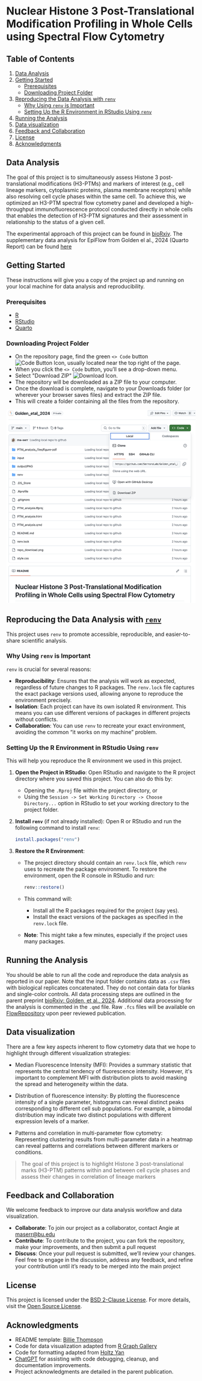 # Nuclear Histone 3 Post-Translational Modification Profiling in Whole Cells using Spectral Flow Cytometry

## Table of Contents

1.  [Data Analysis](#data-analysis)
2.  [Getting Started](#getting-started)
    -   [Prerequisites](#prerequisites)
    -   [Downloading Project Folder](#downloading-project-folder)
3.  [Reproducing the Data Analysis with `renv`](#reproducing-the-data-analysis-with-renv)
    -   [Why Using `renv` is Important](#why-using-renv-is-important)
    -   [Setting Up the R Environment in RStudio Using `renv`](#setting-up-the-r-environment-in-rstudio-using-renv)
4.  [Running the Analysis](#running-the-analysis)
5.  [Data visualization](#data-visualization)
6.  [Feedback and Collaboration](#feedback-and-collaboration)
7.  [License](#license)
8.  [Acknowledgments](#acknowledgments)

## Data Analysis

The goal of this project is to simultaneously assess Histone 3 post-translational modifications (H3-PTMs) and markers of interest (e.g., cell lineage markers, cytoplasmic proteins, plasma membrane receptors) while also resolving cell cycle phases within the same cell. To achieve this, we optimized an H3-PTM spectral flow cytometry panel and developed a high-throughput immunofluorescence protocol conducted directly in whole cells that enables the detection of H3-PTM signatures and their assessment in relationship to the status of a given cell.

The experimental approach of this project can be found in [bioRxiv](https://www.biorxiv.org/content/10.1101/2024.10.03.616268v1). 
The supplementary data analysis for EpiFlow from Golden el al., 2024 (Quarto Report) can be found [here](https://serranolab.github.io/Golden_etal_2024/)

## Getting Started

These instructions will give you a copy of the project up and running on your local machine for data analysis and reproducibility.

### Prerequisites 

-   [R](https://cran.r-project.org/)
-   [RStudio](https://rstudio.com/products/rstudio/download/)
-   [Quarto](https://quarto.org/docs/get-started/)

### Downloading Project Folder

-   On the repository page, find the green `<> Code` button ![Code Button Icon](https://img.icons8.com/material-rounded/16/000000/code.png), usually located near the top right of the page.
-   When you click the `<> Code` button, you’ll see a drop-down menu.
-   Select "Download ZIP" ![Download Icon](https://img.icons8.com/material-outlined/16/000000/download-2.png).
-   The repository will be downloaded as a ZIP file to your computer.
-   Once the download is complete, navigate to your Downloads folder (or wherever your browser saves files) and extract the ZIP file.
-   This will create a folder containing all the files from the repository.

![Screenshot of the repo](repo_download.png)

## Reproducing the Data Analysis with [`renv`](https://rstudio.github.io/renv/) 

This project uses `renv` to promote accessible, reproducible, and easier-to-share scientific analysis.

### Why Using `renv` is Important

`renv` is crucial for several reasons:

-   **Reproducibility**: Ensures that the analysis will work as expected, regardless of future changes to R packages. The `renv.lock` file captures the exact package versions used, allowing anyone to reproduce the environment precisely.
-   **Isolation**: Each project can have its own isolated R environment. This means you can use different versions of packages in different projects without conflicts.
-   **Collaboration**: You can use `renv` to recreate your exact environment, avoiding the common “it works on my machine” problem.

### Setting Up the R Environment in RStudio Using `renv`

This will help you reproduce the R environment we used in this project.

1.  **Open the Project in RStudio**: Open RStudio and navigate to the R project directory where you saved this project. You can also do this by:

    -   Opening the `.Rproj` file within the project directory, or
    -   Using the `Session -> Set Working Directory -> Choose Directory...` option in RStudio to set your working directory to the project folder.

2.  **Install `renv`** (if not already installed): Open R or RStudio and run the following command to install `renv`:

    ``` r
    install.packages("renv")
    ```

3.  **Restore the R Environment**:

    -   The project directory should contain an `renv.lock` file, which `renv` uses to recreate the package environment. To restore the environment, open the R console in RStudio and run:

        ``` r
        renv::restore()
        ```

    -   This command will:

        -   Install all the R packages required for the project (say yes).
        -   Install the exact versions of the packages as specified in the `renv.lock` file.

    -   **Note**: This might take a few minutes, especially if the project uses many packages.

## Running the Analysis 

You should be able to run all the code and reproduce the data analysis as reported in our paper. Note that the input folder contains data as `.csv` files with biological replicates concatenated. They do not contain data for blanks and single-color controls. All data processing steps are outlined in the parent preprint [bioRxiv: Golden, et al., 2024](https://www.biorxiv.org/content/10.1101/2024.10.03.616268v1). Additional data processing for the analysis is commented in the `.qmd` file. Raw `.fcs` files will be available on [FlowRepository](http://flowrepository.org/) upon peer reviewed publication.

## Data visualization

There are a few key aspects inherent to flow cytometry data that we hope to highlight through different visualization strategies:

-   Median Fluorescence Intensity (MFI): Provides a summary statistic that represents the central tendency of fluorescence intensity. However, it's important to complement MFI with distribution plots to avoid masking the spread and heterogeneity within the data.

-   Distribution of fluorescence intensity: By plotting the fluorescence intensity of a single parameter, histograms can reveal distinct peaks corresponding to different cell sub populations. For example, a bimodal distribution may indicate two distinct populations with different expression levels of a marker.

-   Patterns and correlation in multi-parameter flow cytometry: Representing clustering results from multi-parameter data in a heatmap can reveal patterns and correlations between different markers or conditions.

> The goal of this project is to highlight Histone 3 post-translational marks (H3-PTM) patterns within and between cell cycle phases and assess their changes in correlation of lineage markers

## Feedback and Collaboration

We welcome feedback to improve our data analysis workflow and data visualization.

-   **Collaborate**: To join our project as a collaborator, contact Angie at [maserr\@bu.edu](mailto:maserr@bu.edu) 
-   **Contribute**: To contribute to the project, you can fork the repository, make your improvements, and then submit a pull request
-   **Discuss**: Once your pull request is submitted, we’ll review your changes. Feel free to engage in the discussion, address any feedback, and refine your contribution until it’s ready to be merged into the main project

## License 

This project is licensed under the [BSD 2-Clause License](LICENSE). For more details, visit the [Open Source License](https://opensource.org/license/bsd-2-clause).

## Acknowledgments

-   README template: [Billie Thompson](https://github.com/PurpleBooth)
-   Code for data visualization adapted from [R Graph Gallery](https://r-graph-gallery.com/)
-   Code for formatting adapted from [Holtz Yan](https://github.com/holtzy)
-   [ChatGPT](https://openai.com) for assisting with code debugging, cleanup, and documentation improvements.
-   Project acknowledgments are detailed in the parent publication.
